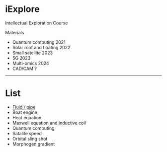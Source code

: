 # iExplore
Intellectual Exploration Course

Materials
* Quantum computing 2021
* Solar roof and floating 2022
* Small satellite 2023
* 5G 2023
* Multi-omics 2024
* CAD/CAM ?

---

# List

* [Fluid / pipe](https://colab.research.google.com/drive/1rpkMxT3q8qKCjOy8sd6K1i3ttyqg278m?usp=drive_link)
* Boat engine
* Heat equation
* Maxwell equation and inductive coil
* Quantum computing
* Satalite speed
* Orbital sling shot
* Morphogen gradient
